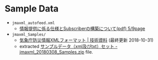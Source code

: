 # Sample Data

* `jmaxml_autofeed.xml`
    * [情報提供に係る仕様とSubscriberの構築について(pdf) 5/9page](http://xml.kishou.go.jp/open_trial/detailinformation.pdf#page=5)
* `jmaxml_Samples/`
    * [気象庁防災情報XMLフォーマット | 技術資料](http://xml.kishou.go.jp/tec_material.html) (最終更新 2018-10-31)
    * extracted [サンプルデータ（xml及びtxt）セット - jmaxml_20180308_Samples.zip](http://xml.kishou.go.jp/jmaxml_20181031_Samples.zip) file.
